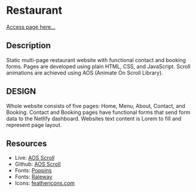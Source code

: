 # Restaurant

[Access page here...](https://ajuskys-restaurant.netlify.app/contact)

## Description

Static multi-page restaurant website with functional contact and booking forms. Pages are developed using plain HTML, CSS, and JavaScript. Scroll animations are achieved using AOS (Animate On Scroll Library).

## DESIGN

Whole website consists of five pages: Home, Menu, About, Contact, and Booking. Contact and Booking pages have functional forms that send form data to the Netlify dashboard. Websites text content is Lorem to fill and represent page layout.

## Resources

- Live: [AOS Scroll](https://michalsnik.github.io/aos/)
- Github: [AOS Scroll](https://github.com/michalsnik/aos)
- Fonts: [Poppins](https://fonts.google.com/specimen/Poppins?query=poppins)
- Fonts: [Raleway](https://fonts.google.com/specimen/Raleway?query=raleway)
- Icons: [feathericons.com](https://feathericons.com/)
  <!-- - github page => menu.svg -->
